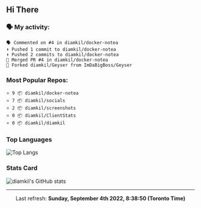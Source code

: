 ## Hi There

### 🗣 My activity:

```
🗣 Commented on #4 in diamkil/docker-notea
⬆️ Pushed 1 commit to diamkil/docker-notea
⬆️ Pushed 2 commits to diamkil/docker-notea
🎉 Merged PR #4 in diamkil/docker-notea
🍴 Forked diamkil/Geyser from ImDaBigBoss/Geyser
```

### Most Popular Repos:

```
⭐️ 9 📦 diamkil/docker-notea
⭐️ 7 📦 diamkil/socials
⭐️ 2 📦 diamkil/screenshots
⭐️ 0 📦 diamkil/ClientStats
⭐️ 0 📦 diamkil/diamkil
```

### Top Languages

![Top Langs](https://github-readme-stats.vercel.app/api/top-langs/?username=diamkil&layout=compact&langs_count=10)

### Stats Card

![diamkil's GitHub stats](https://github-readme-stats.vercel.app/api?username=diamkil&count_private=true&show_icons=true)

---

<p align="center">
  Last refresh: 
  <b>Sunday, September 4th 2022, 8:38:50 (Toronto Time)</b>
</p>
